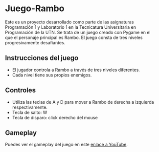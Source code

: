 # Juego-Rambo
Este es un proyecto desarrollado como parte de las asignaturas Programación 1 y Laboratorio 1 en la Tecnicatura Universitaria en Programación de la UTN. Se trata de un juego creado con Pygame en el que el personaje principal es Rambo. El juego consta de tres niveles progresivamente desafiantes.

## Instrucciones del juego

- El jugador controla a Rambo a través de tres niveles diferentes.
- Cada nivel tiene sus propios enemigos.
## Controles

- Utiliza las teclas de A y D para mover a Rambo de derecha a izquierda respectivamente.
- Tecla de salto: W
- Tecla de disparo: click derecho del mouse

## Gameplay

Puedes ver el gameplay del juego en este [enlace a YouTube](https://youtu.be/TqFIhmIiUss?si=DDAgoZgdFp8J73dj).
  

